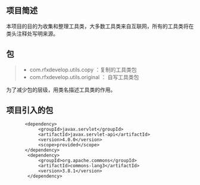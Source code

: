 ## 项目简述
本项目的目的为收集和整理工具类，大多数工具类来自互联网，所有的工具类将在类头注释处写明来源。


## 包 
> * com.rfxdevelop.utils.copy ：复制的工具类包
> * com.rfxdevelop.utils.original ：  自写工具类包

为了减少包的层级，用类名描述工具类的作用。

## 项目引入的包

```
       <dependency>
            <groupId>javax.servlet</groupId>
            <artifactId>javax.servlet-api</artifactId>
            <version>4.0.0</version>
            <scope>provided</scope>
       </dependency>
        <dependency>
            <groupId>org.apache.commons</groupId>
            <artifactId>commons-lang3</artifactId>
            <version>3.8.1</version>
        </dependency>
```
